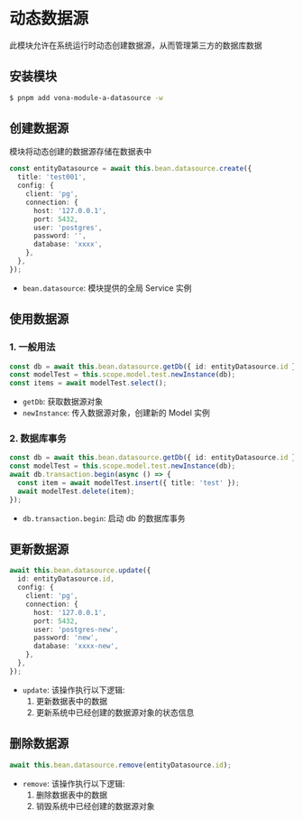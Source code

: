 # 动态数据源

此模块允许在系统运行时动态创建数据源，从而管理第三方的数据库数据

## 安装模块

``` bash
$ pnpm add vona-module-a-datasource -w
```

## 创建数据源

模块将动态创建的数据源存储在数据表中

``` typescript
const entityDatasource = await this.bean.datasource.create({
  title: 'test001',
  config: {
    client: 'pg',
    connection: {
      host: '127.0.0.1',
      port: 5432,
      user: 'postgres',
      password: '',
      database: 'xxxx',
    },
  },
});
```

- `bean.datasource`: 模块提供的全局 Service 实例

## 使用数据源

### 1. 一般用法

``` typescript
const db = await this.bean.datasource.getDb({ id: entityDatasource.id });
const modelTest = this.scope.model.test.newInstance(db);
const items = await modelTest.select();
```

- `getDb`: 获取数据源对象
- `newInstance`: 传入数据源对象，创建新的 Model 实例

### 2. 数据库事务

``` typescript
const db = await this.bean.datasource.getDb({ id: entityDatasource.id });
const modelTest = this.scope.model.test.newInstance(db);
await db.transaction.begin(async () => {
  const item = await modelTest.insert({ title: 'test' });
  await modelTest.delete(item);
});
```

- `db.transaction.begin`: 启动 db 的数据库事务

## 更新数据源

``` typescript
await this.bean.datasource.update({
  id: entityDatasource.id,
  config: {
    client: 'pg',
    connection: {
      host: '127.0.0.1',
      port: 5432,
      user: 'postgres-new',
      password: 'new',
      database: 'xxxx-new',
    },
  },
});
```

- `update`: 该操作执行以下逻辑:
  1. 更新数据表中的数据
  2. 更新系统中已经创建的数据源对象的状态信息

## 删除数据源

``` typescript
await this.bean.datasource.remove(entityDatasource.id);
```

- `remove`: 该操作执行以下逻辑:
  1. 删除数据表中的数据
  2. 销毁系统中已经创建的数据源对象
